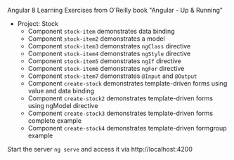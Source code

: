 
Angular 8 Learning Exercises from O'Reilly book "Angular - Up & Running"

* Project: Stock
    * Component `stock-item` demonstrates data binding 
    * Component `stock-item2` demonstrates a model
    * Component `stock-item3` demonstrates `ngClass` directive
    * Component `stock-item4` demonstrates `ngStyle` directive
    * Component `stock-item5` demonstrates `ngIf` directive
    * Component `stock-item6` demonstrates `ngFor` directive
    * Component `stock-item7` demonstrates `@Input` and `@Output`
    * Component `create-stock` demonstrates template-driven forms using value and data binding
    * Component `create-stock2` demonstrates template-driven forms using ngModel directive
    * Component `create-stock3` demonstrates template-driven forms complete example
    * Component `create-stock4` demonstrates template-driven formgroup example

Start the server `ng serve` and access it via http://localhost:4200